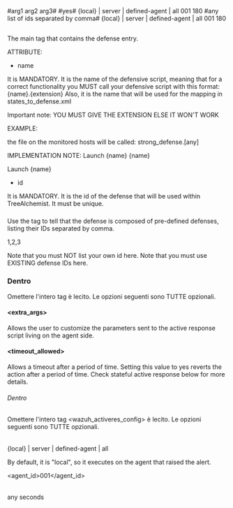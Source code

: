 <defenses-definition>
    <!-- List every defense node replicating this syntax -->
    <defense name="#any def name and extension#" id="#any number#">
        <command> <!-- OPTIONAL Start of the Wazuh "command" configuration for the defense -->
            <extra_args>#arg1 arg2 arg3#</extra_args> <!-- OPTIONAL This is Wazuh's <extra_args> tag in command. The arguments for the defensive script. -->
            <timeout_allowed>#yes#</timeout_allowed>  <!-- OPTIONAL Activate the <timeout> tag inside of the next <wazuh_activeres_config> -->
        </command>
        <active-response> <!-- OPTIONAL Start of the Wazuh "active-response" configuration for the defense -->
            <location>{local} | server | defined-agent | all</location> <!-- OPTIONAL Specify where to execute the script once the node is reached -->
            <agent_id>001</agent_id> <!-- OPTIONAL Only with "defined-agent" declared in <location> -->
            <timeout>180</timeout> <!-- OPTIONAL Seconds after which the response is reverted. You must have <timeout_allowed> on the command section -->
        </active-response> 
    </defense>
    <!-- After defining some defenses, if you need a combination of them -->
    <defense name="any def name#">
        <defenses-together>#any list of ids separated by comma#</defenses-together>
        <active-response> <!-- OPTIONAL Start of the Wazuh "active-response" configuration for the defense -->
            <location>{local} | server | defined-agent | all</location> <!-- OPTIONAL Specify where to execute the script once the node is reached -->
            <agent_id>001</agent_id> <!-- OPTIONAL Only with "defined-agent" declared in <location> -->
            <timeout>180</timeout> <!-- OPTIONAL Seconds after which the response is reverted. You must have <timeout_allowed> on the command section -->
        </active-response> 
        <!-- Do NOT add other tags here. They will be ignored. -->
    </defense>
</defenses-definition>



## <defense>

The main tag that contains the defense entry.

ATTRIBUTE:

- name

It is MANDATORY.
It is the name of the defensive script, meaning that for a correct functionality you MUST
call your defensive script with this format:
{name}.{extension}
Also, it is the name that will be used for the mapping in states_to_defense.xml

Important note:
YOU MUST GIVE THE EXTENSION ELSE IT WON'T WORK

EXAMPLE:
<defense name="strong_defense.sh">

the file on the monitored hosts will be called:
strong_defense.[any]

IMPLEMENTATION NOTE:
<command>
    <name>Launch {name}</name>
    <executable>{name}</executable>
<command>

<active-response>
    <command>Launch {name}</command>
</active-response>

- id

It is MANDATORY.
It is the id of the defense that will be used within TreeAlchemist.
It must be unique.

### <defenses-together>

Use the tag to tell that the defense is composed of pre-defined defenses,
listing their IDs separated by comma.

<defense name="Union of defenses with IDs 1 2 3" id="5">
    <defenses-together>1,2,3</defenses-together>
</defense>

Note that you must NOT list your own id here.
Note that you must use EXISTING defense IDs here.


### Dentro <command>
Omettere l'intero tag <command> è lecito.
Le opzioni seguenti sono TUTTE opzionali.

#### <extra_args>

Allows the user to customize the parameters sent to the active response script living on the agent side.

#### <timeout_allowed>

Allows a timeout after a period of time. Setting this value to yes reverts the action after a period of time. Check stateful active response below for more details.

###### Dentro <active-response>
Omettere l'intero tag <wazuh_activeres_config> è lecito.
Le opzioni seguenti sono TUTTE opzionali.

######  <location>

{local} | server | defined-agent | all

By default, it is "local", so it executes on the agent that raised the alert.

<agent_id>001</agent_id> <!-- Only with "defined-agent" declared in <location> -->

###### <timeout>
any seconds
 <!-- Seconds after which the response is reverted -->